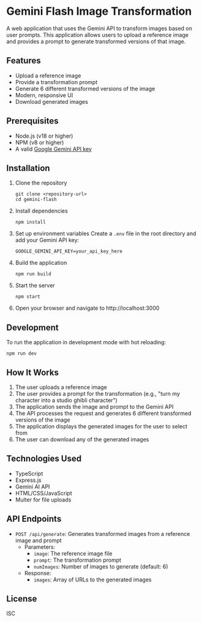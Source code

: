# Gemini Flash Image Transformation

A web application that uses the Gemini API to transform images based on user prompts. This application allows users to upload a reference image and provides a prompt to generate transformed versions of that image.

## Features

- Upload a reference image
- Provide a transformation prompt
- Generate 6 different transformed versions of the image
- Modern, responsive UI
- Download generated images

## Prerequisites

- Node.js (v18 or higher)
- NPM (v8 or higher)
- A valid [Google Gemini API key](https://ai.google.dev/)

## Installation

1. Clone the repository
   ```
   git clone <repository-url>
   cd gemini-flash
   ```

2. Install dependencies
   ```
   npm install
   ```

3. Set up environment variables
   Create a `.env` file in the root directory and add your Gemini API key:
   ```
   GOOGLE_GEMINI_API_KEY=your_api_key_here
   ```

4. Build the application
   ```
   npm run build
   ```

5. Start the server
   ```
   npm start
   ```

6. Open your browser and navigate to http://localhost:3000

## Development

To run the application in development mode with hot reloading:
```
npm run dev
```

## How It Works

1. The user uploads a reference image
2. The user provides a prompt for the transformation (e.g., "turn my character into a studio ghibli character")
3. The application sends the image and prompt to the Gemini API
4. The API processes the request and generates 6 different transformed versions of the image
5. The application displays the generated images for the user to select from
6. The user can download any of the generated images

## Technologies Used

- TypeScript
- Express.js
- Gemini AI API
- HTML/CSS/JavaScript
- Multer for file uploads

## API Endpoints

- `POST /api/generate`: Generates transformed images from a reference image and prompt
  - Parameters:
    - `image`: The reference image file
    - `prompt`: The transformation prompt
    - `numImages`: Number of images to generate (default: 6)
  - Response:
    - `images`: Array of URLs to the generated images

## License

ISC 